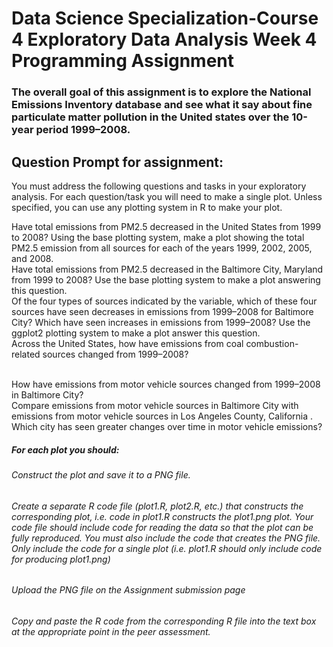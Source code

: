 # Data Science Specialization-Course 4 Exploratory Data Analysis  Week 4 Programming Assignment


### The overall goal of this assignment is to explore the National Emissions Inventory database and see what it say about fine particulate matter pollution in the United states over the 10-year period 1999–2008. 


## Question Prompt for assignment:
You must address the following questions and tasks in your exploratory analysis. For each question/task you will need to make a single plot. Unless specified, you can use any plotting system in R to make your plot.

Have total emissions from PM2.5 decreased in the United States from 1999 to 2008? 
Using the base plotting system, make a plot showing the total PM2.5 emission from all sources for each of the years 1999, 2002, 2005, and 2008.
<br>
Have total emissions from PM2.5 decreased in the Baltimore City, Maryland from 1999 to 2008? Use the base plotting system to make a plot answering this question.
<br>
Of the four types of sources indicated by the variable, which of these four sources have seen decreases in emissions from 1999–2008 for Baltimore City? Which have seen increases in emissions from 1999–2008? Use the ggplot2 plotting system to make a plot answer this question.
<br>
Across the United States, how have emissions from coal combustion-related sources changed from 1999–2008?

<br>
How have emissions from motor vehicle sources changed from 1999–2008 in Baltimore City?

<br>
Compare emissions from motor vehicle sources in Baltimore City with emissions from motor vehicle sources in Los Angeles County, California . Which city has seen greater changes over time in motor vehicle emissions?


##### For each plot you should:
###### Construct the plot and save it to a PNG file.
###### Create a separate R code file (plot1.R, plot2.R, etc.) that constructs the corresponding plot, i.e. code in plot1.R constructs the plot1.png plot. Your code file should include code for reading the data so that the plot can be fully reproduced. You must also include the code that creates the PNG file. Only include the code for a single plot (i.e. plot1.R should only include code for producing plot1.png)
###### Upload the PNG file on the Assignment submission page
###### Copy and paste the R code from the corresponding R file into the text box at the appropriate point in the peer assessment.
